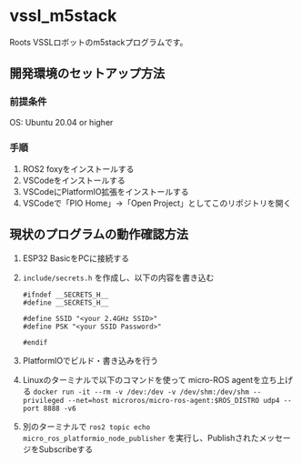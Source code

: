 # vssl_m5stack

Roots VSSLロボットのm5stackプログラムです。

## 開発環境のセットアップ方法
### 前提条件
OS: Ubuntu 20.04  or higher

### 手順
1. ROS2 foxyをインストールする
2. VSCodeをインストールする
3. VSCodeにPlatformIO拡張をインストールする
4. VSCodeで「PIO Home」->「Open Project」としてこのリポジトリを開く


## 現状のプログラムの動作確認方法

1. ESP32 BasicをPCに接続する
2. `include/secrets.h` を作成し、以下の内容を書き込む
    ```
    #ifndef __SECRETS_H__
    #define __SECRETS_H__

    #define SSID "<your 2.4GHz SSID>"
    #define PSK "<your SSID Password>"

    #endif
    ```

3. PlatformIOでビルド・書き込みを行う
4. Linuxのターミナルで以下のコマンドを使って micro-ROS agentを立ち上げる
    `docker run -it --rm -v /dev:/dev -v /dev/shm:/dev/shm --privileged --net=host microros/micro-ros-agent:$ROS_DISTRO udp4 --port 8888 -v6`
5. 別のターミナルで `ros2 topic echo micro_ros_platformio_node_publisher` を実行し、PublishされたメッセージをSubscribeする